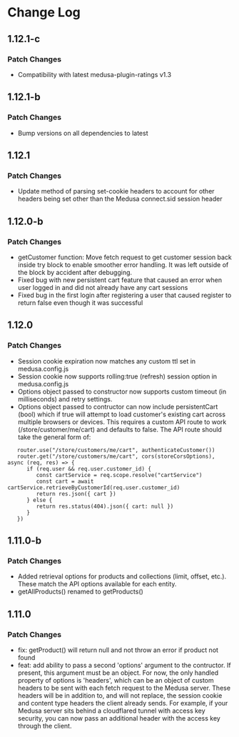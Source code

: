 # Change Log

## 1.12.1-c

### Patch Changes

- Compatibility with latest medusa-plugin-ratings v1.3

## 1.12.1-b

### Patch Changes

- Bump versions on all dependencies to latest

## 1.12.1

### Patch Changes

- Update method of parsing set-cookie headers to account for other headers being set other than the Medusa connect.sid session header

## 1.12.0-b

### Patch Changes

- getCustomer function: Move fetch request to get customer session back inside try block to enable smoother error handling.  It was left outside of the block by accident after debugging.
- Fixed bug with new persistent cart feature that caused an error when user logged in and did not already have any cart sessions
- Fixed bug in the first login after registering a user that caused register to return false even though it was successful

## 1.12.0

### Patch Changes

- Session cookie expiration now matches any custom ttl set in medusa.config.js
- Session cookie now supports rolling:true (refresh) session option in medusa.config.js
- Options object passed to constructor now supports custom timeout (in milliseconds) and retry settings.
- Options object passed to contructor can now include persistentCart (bool) which if true will attempt to load customer's existing cart across multiple browsers or devices.  This requires a custom API route to work (/store/customer/me/cart) and defaults to false.  The API route should take the general form of:
```
   router.use("/store/customers/me/cart", authenticateCustomer())
   router.get("/store/customers/me/cart", cors(storeCorsOptions), async (req, res) => {
      if (req.user && req.user.customer_id) {
         const cartService = req.scope.resolve("cartService")
         const cart = await cartService.retrieveByCustomerId(req.user.customer_id)
         return res.json({ cart })
      } else {
         return res.status(404).json({ cart: null })
      }
   })
```

## 1.11.0-b

### Patch Changes

- Added retrieval options for products and collections (limit, offset, etc.).  These match the API options available for each entity.
- getAllProducts() renamed to getProducts()

## 1.11.0

### Patch Changes

- fix: getProduct() will return null and not throw an error if product not found
- feat: add ability to pass a second 'options' argument to the contructor.  If present, this argument must be an object.  For now, the only handled property of options is 'headers', which can be an object of custom headers to be sent with each fetch request to the Medusa server.  These headers will be in addition to, and will not replace, the session cookie and content type headers the client already sends.  For example, if your Medusa server sits behind a cloudflared tunnel with access key security, you can now pass an additional header with the access key through the client.
